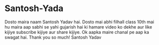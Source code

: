 # Santosh-Yada
Dosto maira naam Santosh Yadav hai. Dosto mai abhi filhall class 10th mai hu maira aap sabhi se yahi gujarish hai ki hamare video ko dekhe aur like kijiye subscribe kijiye aur share kijiye. Ok aapka maire chanal pe aap ka swagat hai. Thank you so much! Santosh Yadav
